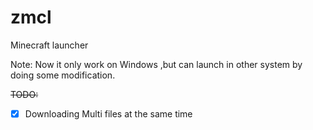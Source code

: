 # zmcl
Minecraft launcher 

Note: Now it only work on Windows ,but can launch in other system by doing some modification.

~~TODO:~~ 
- [x] Downloading Multi files at the same time 
